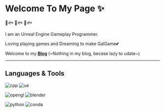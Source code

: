 # Welcome To My Page ✨ 

🫱🐟 🫱🐟 🫱🐟 

I am an Unreal Engine Gameplay Programmer.

Loving playing games and Dreaming to make GalGame💕

Welcome to my [**Blog**](https://www.nekonet.cn/) (~Nothing in my blog, becase lazy to udate~)

----------------------

## Languages & Tools

![cpp](https://img.shields.io/badge/-C++-darkblue?style=flat-square&logo=C%2B%2B&logoColor=fff)
![ue](https://img.shields.io/badge/-UnrealEngine-black?style=flat-square&logo=unrealengine&logoColor=fff)

![opengl](https://img.shields.io/badge/-OpenGL-darkslategray?style=flat-square&logo=opengl&logoColor=fff)
![blender](https://img.shields.io/badge/-blender-orange?style=flat-square&logo=blender&logoColor=fff)

![python](https://img.shields.io/badge/-Python-springgreen?style=flat-square&logo=Python&logoColor=fff)
![conda](https://img.shields.io/badge/-Anaconda-green?style=flat-square&logo=Anaconda&logoColor=fff)

